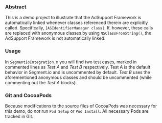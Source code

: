 ### Abstract

This is a demo project to illustrate that the AdSupport Framework is automatically linked whenever classes referenced therein are explicitly called. Specifically, `[ASIdentifierManager class]`. If, however, these calls are replaced with anonymous classes by using `NSClassFromString()`, the AdSupport Framework is not automatically linked.

### Usage

In `SegmentioIntegration.m` you will find two test cases, marked in commented lines as _Test A_ and _Test B_ respectively. Test A is the default behavior in Segment.io and is uncommented by default. _Test B_ uses the aforementioned anonymous classes and should be uncommented (while commenting out the _Test A_ blocks).

### Git and CocoaPods

Because modifications to the source files of CocoaPods was necessary for this demo, do _not_ run `Pod Setup` or `Pod Install`. All necessary Pods are tracked in Git. 
